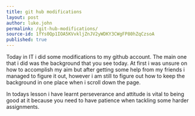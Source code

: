 ```yaml
---
title: git hub modifications
layout: post
author: luke.john
permalink: /git-hub-modifications/
source-id: 1fYs0Qp1IOA5KVvkljZnJV2yWDKY3CWgFP80hZqCzsoA
published: true
---
```

Today in IT i did some modifications to my github account. The main one that i did was the background that you see today. At first i was unsure on how to accomplish my aim but after getting some help from my friends i managed to figure it out, however i am still to figure out how to keep the background in one place when i scroll down the page. 

In todays lesson i have learnt perseverance and attitude is vital to being good at it because you need to have patience when tackling some harder assignments.

